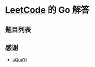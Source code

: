 # [LeetCode](https://leetcode.com) 的 Go 解答


## 题目列表


## 感谢

- [aQuaYi](https://github.com/aQuaYi/LeetCode-in-Go)